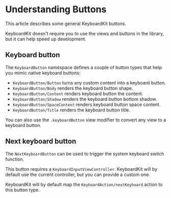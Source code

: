 # Understanding Buttons

This article describes some general KeyboardKit buttons.

KeyboardKit doesn't require you to use the views and buttons in the library, but it can help speed up development.


## Keyboard button

The ``KeyboardButton`` namespace defines a couple of button types that help you mimic native keyboard buttons:

- ``KeyboardButton/Button`` turns any custom content into a keyboard button.
- ``KeyboardButton/Body`` renders the keyboard button shape.
- ``KeyboardButton/Content`` renders keyboard button the content.
- ``KeyboardButton/Shadow`` renders the keyboard button bottom shadow.
- ``KeyboardButton/SpaceContent`` renders keyboard button space content.
- ``KeyboardButton/Title`` renders the keyboard button title.

You can also use the `.keyboardButton` view modifier to convert any view to a keyboard button.


## Next keyboard button

The ``NextKeyboardButton`` can be used to trigger the system keyboard switch function. 

This button requires a ``KeyboardInputViewController``. KeyboardKit will by default use the current controller, but you can provide a custom one.  

KeyboardKit will by default map the ``KeyboardAction/nextKeyboard`` action to this button type.
